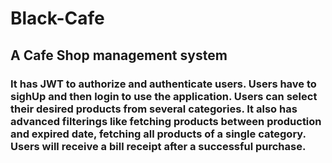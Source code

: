 # Black-Cafe
<h2>A Cafe Shop management system </h2>

<h3> It has JWT to authorize and authenticate users. Users have to sighUp and then login to use the application. Users can select their desired products from several categories. It also has advanced filterings like fetching products between production and expired date, fetching all products of a single category. Users will receive a bill receipt after a successful purchase. </h3>

